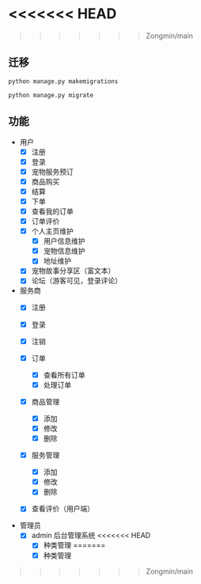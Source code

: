 <<<<<<< HEAD
=======

>>>>>>> Zongmin/main

## 迁移

```shell
python manage.py makemigrations

python manage.py migrate
```

## 功能

- 用户
  - [x] 注册
  - [x] 登录
  - [x] 宠物服务预订
  - [x] 商品购买
  - [x] 结算  
  - [x] 下单
  - [x] 查看我的订单
  - [x] 订单评价
  - [x] 个人主页维护
    - [x] 用户信息维护
    - [x] 宠物信息维护
    - [x] 地址维护
  - [x] 宠物故事分享区（富文本）
  - [x] 论坛（游客可见，登录评论）

- 服务商
  - [x] 注册
  - [x] 登录
  - [x] 注销
  - [x] 订单
    - [x] 查看所有订单
    - [x] 处理订单
  - [x] 商品管理
    - [x] 添加
    - [x] 修改
    - [x] 删除
  - [x] 服务管理
    - [x] 添加
    - [x] 修改
    - [x] 删除
  - [x] 查看评价（用户端）


- 管理员
  - [x] admin 后台管理系统
<<<<<<< HEAD
    - [x] 种类管理
=======
    - [x] 种类管理
>>>>>>> Zongmin/main
